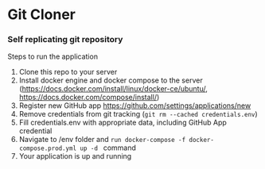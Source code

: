 <h1>Git Cloner</h1>

<h3>Self replicating git repository </h3>


Steps to run the application
1. Clone this repo to your server
2. Install docker engine and docker compose to the server (https://docs.docker.com/install/linux/docker-ce/ubuntu/, https://docs.docker.com/compose/install/)
2. Register new GitHub app https://github.com/settings/applications/new
3. Remove credentials from git tracking (`git rm --cached credentials.env`)
4. Fill credentials.env with appropriate data, including GitHub App credential
5. Navigate to /env folder and `run docker-compose -f docker-compose.prod.yml up -d ` command
6. Your application is up and running